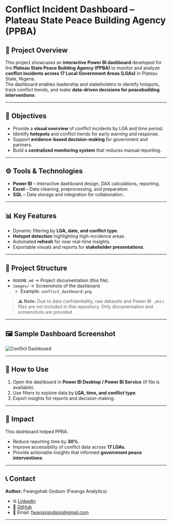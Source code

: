 # Conflict Incident Dashboard – Plateau State Peace Building Agency (PPBA)

## 📌 Project Overview
This project showcases an **interactive Power BI dashboard** developed for the **Plateau State Peace Building Agency (PPBA)** to monitor and analyze **conflict incidents across 17 Local Government Areas (LGAs)** in Plateau State, Nigeria.  
The dashboard enables leadership and stakeholders to identify hotspots, track conflict trends, and make **data-driven decisions for peacebuilding interventions**.

---

## 🎯 Objectives
- Provide a **visual overview** of conflict incidents by LGA and time period.  
- Identify **hotspots** and conflict trends for early warning and response.  
- Support **evidence-based decision-making** for government and partners.  
- Build a **centralized monitoring system** that reduces manual reporting.  

---

## ⚙️ Tools & Technologies
- **Power BI** – Interactive dashboard design, DAX calculations, reporting.  
- **Excel** – Data cleaning, preprocessing, and preparation.  
- **SQL** – Data storage and integration for collaboration.  

---

## 📊 Key Features
- Dynamic filtering by **LGA, date, and conflict type**.  
- **Hotspot detection** highlighting high-incidence areas.  
- Automated **refresh** for near real-time insights.  
- Exportable visuals and reports for **stakeholder presentations**.  

---

## 📂 Project Structure
- `README.md` → Project documentation (this file).  
- `images/` → Screenshots of the dashboard.  
  - Example: `conflict_dashboard.png`  

> ⚠️ **Note:** Due to data confidentiality, raw datasets and Power BI `.pbix` files are not included in this repository. Only documentation and screenshots are provided.

---

## 🖼️ Sample Dashboard Screenshot
![Conflict Dashboard](images/conflict_dashboard.png)

---

## 🚀 How to Use
1. Open the dashboard in **Power BI Desktop / Power BI Service** (if file is available).  
2. Use filters to explore data by **LGA, time, and conflict type**.  
3. Export insights for reports and decision-making.  

---

## 📌 Impact
This dashboard helped PPBA:
- Reduce reporting time by **30%**.  
- Improve accessibility of conflict data across **17 LGAs**.  
- Provide actionable insights that informed **government peace interventions**.  

---

## 📞 Contact
**Author:** Fwangshak Godson (Fwangs Analytics)  
- 🌐 [LinkedIn](https://www.linkedin.com/in/fwangsanalytics/)  
- 🐙 [GitHub](https://github.com/FwangsAnalytics)  
- 📧 Email: fwangsgodson@gmail.com  

---
